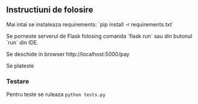 <h2>Instructiuni de folosire</h2>

<p>Mai intai se instaleaza requirements:
`pip install -r requirements.txt`</p>


<p>Se porneste serverul de Flask folosing comanda
`flask run`
sau din butonul `run` din IDE.
</p>

<p>Se deschide in browser http://localhost:5000/pay</p>

<p>Se plateste</p>


<h3>Testare</h3>

Pentru teste se ruleaza `python tests.py`
